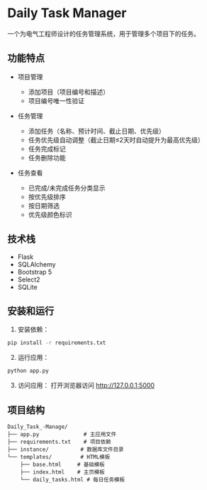 # Daily Task Manager

一个为电气工程师设计的任务管理系统，用于管理多个项目下的任务。

## 功能特点

- 项目管理
  - 添加项目（项目编号和描述）
  - 项目编号唯一性验证

- 任务管理
  - 添加任务（名称、预计时间、截止日期、优先级）
  - 任务优先级自动调整（截止日期≤2天时自动提升为最高优先级）
  - 任务完成标记
  - 任务删除功能

- 任务查看
  - 已完成/未完成任务分类显示
  - 按优先级排序
  - 按日期筛选
  - 优先级颜色标识

## 技术栈

- Flask
- SQLAlchemy
- Bootstrap 5
- Select2
- SQLite

## 安装和运行

1. 安装依赖：
```bash
pip install -r requirements.txt
```

2. 运行应用：
```bash
python app.py
```

3. 访问应用：
打开浏览器访问 http://127.0.0.1:5000

## 项目结构

```
Daily_Task_-Manage/
├── app.py              # 主应用文件
├── requirements.txt    # 项目依赖
├── instance/          # 数据库文件目录
└── templates/         # HTML模板
    ├── base.html     # 基础模板
    ├── index.html    # 主页模板
    └── daily_tasks.html # 每日任务模板
``` 
